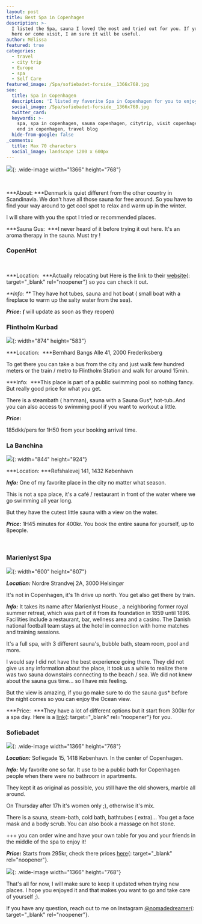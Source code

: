 ```yaml
---
layout: post
title: Best Spa in Copenhagen
description: >-
  I listed the Spa, sauna I loved the most and tried out for you. If you live
  here or come visit, I am sure it will be useful. 
author: Mélissa
featured: true
categories:
  - travel
  - city trip
  - Europe
  - spa
  - Self Care
featured_image: /Spa/sofiebadet-forside__1366x768.jpg
seo:
  title: Spa in Copenhagen
  description: 'I listed my favorite Spa in Copenhagen for you to enjoy. '
  social_image: /Spa/sofiebadet-forside__1366x768.jpg
  twitter_card:
  keywords: >-
    spa, spa in copenhagen, sauna copenhagen, citytrip, visit copenhagen, week
    end in copenhagen, travel blog
  hide-from-google: false
_comments:
  title: Max 70 characters
  social_image: landscape 1200 x 600px
---
```

![](/Spa/sofiebadet-forside__1366x768.jpg){: .wide-image width="1366" height="768"}

&nbsp;

*\*\*About: \*\**Denmark is quiet different from the other country in Scandinavia. We don't have all those sauna for free around. So you have to find your way around to get cool spot to relax and warm up in the winter.

I will share with you the spot I tried or recommended places.

*\*\*Sauna Gus:&nbsp; \*\**I never heard of it before trying it out here. It's an aroma therapy in the sauna. Must try \!

### CopenHot

&nbsp;

*\*\*Location:&nbsp; \*\**Actually relocating but Here is the link to their [website](https://copenhot.com/){: target="_blank" rel="noopener"} so you can check it out.

*\*\*Info: \*\** They have hot tubes, sauna and hot boat ( small boat with a fireplace to warm up the salty water from the sea).

***Price: (*** will update as soon as they reopen)

### Flintholm Kurbad

![](/Spa/flintholm-kurbad.jpeg){: width="874" height="583"}

*\*\*Location:&nbsp; \*\**Bernhard Bangs Alle 41, 2000 Frederiksberg

To get there you can take a bus from the city and just walk few hundred meters or the train / metro to Flintholm Station and walk for around 15min.

*\*\*Info:&nbsp; \*\**This place is part of a public swimming pool so nothing fancy. But really good price for what you get.

There is a steambath ( hamman), sauna with a Sauna Gus\*, hot-tub..And you can also access to swimming pool if you want to workout a little.

***Price:***

185dkk/pers for 1H50 from your booking arrival time.

### La Banchina

![](/Spa/Capture-d’écran-2022-10-31-à-11.59.50.png){: width="844" height="924"}

*\*\*Location: \*\**Refshalevej 141, 1432 K&oslash;benhavn

***Info:*** One of my favorite place in the city no matter what season.

This is not a spa place, it's a café / restaurant in front of the water where we go swimming all year long.

But they have the cutest little sauna with a view on the water.

***Price:*** 1H45 minutes for 400kr. You book the entire sauna for yourself, up to 8people.

&nbsp;

### Marienlyst Spa

![](/Spa/marienlyst-strandspa.webp){: width="600" height="607"}

***Location:*** Nordre Strandvej 2A, 3000 Helsing&oslash;r

It's not in Copenhagen, it's 1h drive up north. You get also get there by train.

***Info:*** It takes its name after Marienlyst House , a neighboring former royal summer retreat, which was part of it from its foundation in 1859 until 1896. Facilities include a restaurant, bar, wellness area and a casino. The Danish national football team stays at the hotel in connection with home matches and training sessions.

It's a full spa, with 3 different sauna's, bubble bath, steam room, pool and more.

I would say I did not have the best experience going there. They did not give us any information about the place, it took us a while to realize there was two sauna downstairs connecting to the beach / sea. We did not knew about the sauna gus time… so I have mix feeling.

But the view is amazing, if you go make sure to do the sauna gus\* before the night comes so you can enjoy the Ocean view.

*\*\*Price:&nbsp; \*\**They have a lot of different options but it start from 300kr for a spa day. Here is a [link](https://booking.marienlyst.dk/da/standalone-extras){: target="_blank" rel="noopener"} for you.

### Sofiebadet

![](/Spa/sofiebadet-forside__1366x768.jpg){: .wide-image width="1366" height="768"}

***Location:*** Sofiegade 15, 1418 K&oslash;benhavn. In the center of Copenhagen.

***Info:*** My favorite one so far. It use to be a public bath for Copenhagen people when there were no bathroom in apartments.

They kept it as original as possible, you still have the old showers, marble all around.

On Thursday after 17h it's women only ;), otherwise it's mix.

There is a sauna, steam-bath, cold bath, bathtubes ( extra)… You get a face mask and a body scrub. You can also book a massage on hot stone.

\+++ you can order wine and have your own table for you and your friends in the middle of the spa to enjoy it\!

***Price:*** Starts from 295kr, check there prices [here](https://www.sofiebadet.dk/spaoplevelser/kurbad){: target="_blank" rel="noopener"}.

![](/Spa/vedtgter-generalforsamling-top.jpg){: .wide-image width="1366" height="768"}

That's all for now, I will make sure to keep it updated when trying new places. I hope you enjoyed it and that makes you want to go and take care of yourself ;).

If you have any question, reach out to me on Instagram [@nomadedreamer](https://www.instagram.com/nomadedreamer/){: target="_blank" rel="noopener"}.